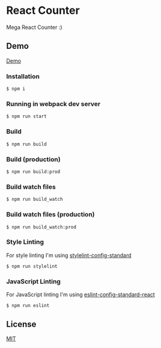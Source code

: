 # React Counter
Mega React Counter :)

## Demo
[Demo](https://olegbilyk.github.io/react_counter/)

### Installation

```
$ npm i
```

### Running in webpack dev server

```
$ npm run start
```

### Build

```
$ npm run build
```

### Build (production)

```
$ npm run build:prod
```

### Build watch files

```
$ npm run build_watch
```

### Build watch files (production)

```
$ npm run build_watch:prod
```

### Style Linting

For style linting I'm using [stylelint-config-standard](https://github.com/stylelint/stylelint-config-standard)

```
$ npm run stylelint
```

### JavaScript Linting

For JavaScript linting I'm using [eslint-config-standard-react](https://github.com/feross/eslint-config-standard-react)

```
$ npm run eslint
```

## License

[MIT](LICENSE.md)